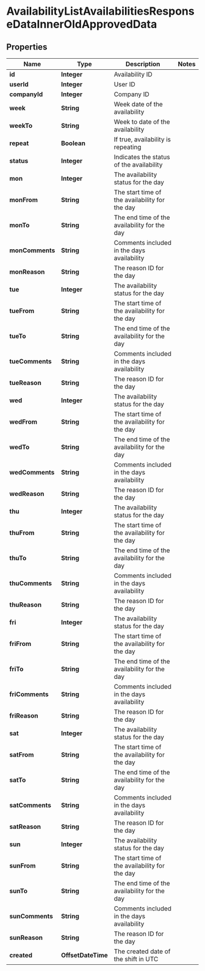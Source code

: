 

# AvailabilityListAvailabilitiesResponseDataInnerOldApprovedData


## Properties

| Name | Type | Description | Notes |
|------------ | ------------- | ------------- | -------------|
|**id** | **Integer** | Availability ID |  |
|**userId** | **Integer** | User ID |  |
|**companyId** | **Integer** | Company ID |  |
|**week** | **String** | Week date of the availability |  |
|**weekTo** | **String** | Week to date of the availability |  |
|**repeat** | **Boolean** | If true, availability is repeating |  |
|**status** | **Integer** | Indicates the status of the availability |  |
|**mon** | **Integer** | The availability status for the day |  |
|**monFrom** | **String** | The start time of the availability for the day |  |
|**monTo** | **String** | The end time of the availability for the day |  |
|**monComments** | **String** | Comments included in the days availability |  |
|**monReason** | **String** | The reason ID for the day |  |
|**tue** | **Integer** | The availability status for the day |  |
|**tueFrom** | **String** | The start time of the availability for the day |  |
|**tueTo** | **String** | The end time of the availability for the day |  |
|**tueComments** | **String** | Comments included in the days availability |  |
|**tueReason** | **String** | The reason ID for the day |  |
|**wed** | **Integer** | The availability status for the day |  |
|**wedFrom** | **String** | The start time of the availability for the day |  |
|**wedTo** | **String** | The end time of the availability for the day |  |
|**wedComments** | **String** | Comments included in the days availability |  |
|**wedReason** | **String** | The reason ID for the day |  |
|**thu** | **Integer** | The availability status for the day |  |
|**thuFrom** | **String** | The start time of the availability for the day |  |
|**thuTo** | **String** | The end time of the availability for the day |  |
|**thuComments** | **String** | Comments included in the days availability |  |
|**thuReason** | **String** | The reason ID for the day |  |
|**fri** | **Integer** | The availability status for the day |  |
|**friFrom** | **String** | The start time of the availability for the day |  |
|**friTo** | **String** | The end time of the availability for the day |  |
|**friComments** | **String** | Comments included in the days availability |  |
|**friReason** | **String** | The reason ID for the day |  |
|**sat** | **Integer** | The availability status for the day |  |
|**satFrom** | **String** | The start time of the availability for the day |  |
|**satTo** | **String** | The end time of the availability for the day |  |
|**satComments** | **String** | Comments included in the days availability |  |
|**satReason** | **String** | The reason ID for the day |  |
|**sun** | **Integer** | The availability status for the day |  |
|**sunFrom** | **String** | The start time of the availability for the day |  |
|**sunTo** | **String** | The end time of the availability for the day |  |
|**sunComments** | **String** | Comments included in the days availability |  |
|**sunReason** | **String** | The reason ID for the day |  |
|**created** | **OffsetDateTime** | The created date of the shift in UTC |  |



